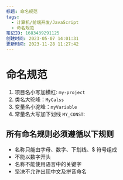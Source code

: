 ```yaml
---
标题: 命名规范
tags:
  - 计算机/前端开发/JavaScript
  - 命名规范
笔记ID: 1683439291125
创建时间: 2023-05-07 14:01:31
更新时间: 2023-11-28 11:27:42
---
```


# 命名规范

1. 项目名小写加横杠: `my-project`
2. 类名大驼峰：`MyCalss`
3. 变量名小驼峰：`myVariable`
4. 常量名大写加下划线 `MY_CONST`:

## 所有命名规则必须遵循以下规则

- 名称只能由字母、数字、下划线、$ 符号组成
- 不能以数字开头
- 名称不能使用语言中的关键字
- 坚决不允许出现中文及拼音命名
